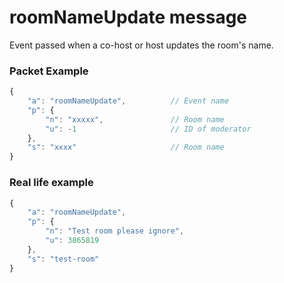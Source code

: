 # roomNameUpdate message

Event passed when a co-host or host updates the room's name.

### Packet Example

```js
{
    "a": "roomNameUpdate",          // Event name
    "p": {
        "n": "xxxxx",               // Room name
        "u": -1                     // ID of moderator
    }, 
    "s": "xxxx"                     // Room name
}
```
### Real life example
```js
{
    "a": "roomNameUpdate",
    "p": {
        "n": "Test room please ignore",
        "u": 3865819
    }, 
    "s": "test-room"
}
```